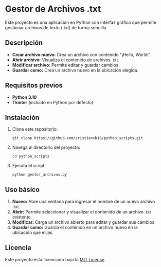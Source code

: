 # Gestor de Archivos .txt

Este proyecto es una aplicación en Python con interfaz gráfica que permite gestionar archivos de texto (.txt) de forma sencilla.

## Descripción
- **Crear archivo nuevo:** Crea un archivo con contenido "¡Hello, World!".
- **Abrir archivo:** Visualiza el contenido de archivos .txt.
- **Modificar archivo:** Permite editar y guardar cambios.
- **Guardar como:** Crea un archivo nuevo en la ubicación elegida.

## Requisitos previos
- **Python 3.10**
- **Tkinter** (incluido en Python por defecto)

## Instalación
1. Clona este repositorio:
   ```bash
   git clone https://github.com/cristiancb18/python_scripts.git

2. Navega al directorio del proyecto:
   ```bash
   cd python_scripts

3. Ejecuta el script:
   ```bash
   python gestor_archivos.py


## Uso básico
1. **Nuevo:** Abre una ventana para ingresar el nombre de un nuevo archivo .txt.
2. **Abrir:** Permite seleccionar y visualizar el contenido de un archivo .txt existente.
3. **Modificar:** Carga un archivo abierto para editar y guardar sus cambios.
4. **Guardar como:** Guarda el contenido en un archivo nuevo en la ubicación que elijas.


## Licencia
Este proyecto está licenciado bajo la [MIT License](https://opensource.org/licenses/MIT).  
